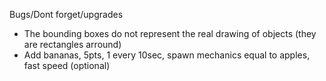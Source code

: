 Bugs/Dont forget/upgrades
- The bounding boxes do not represent the real drawing of objects (they are rectangles arround)
- Add bananas, 5pts, 1 every 10sec, spawn mechanics equal to apples, fast speed (optional)

